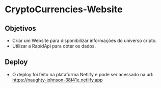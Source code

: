 # CryptoCurrencies-Website

## Objetivos
- Criar um Website para disponibilizar informações do universo cripto.
- Utilizar a RapidApi para obter os dados.

## Deploy

- O deploy foi feito na plataforma Netlify e pode ser acessado na url: https://naughty-johnson-38f41e.netlify.app
